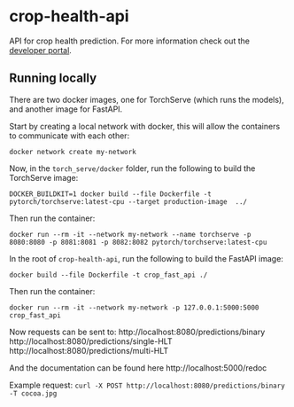 # crop-health-api
API for crop health prediction. For more information check out the [developer portal](https://developer-test.openepi.io/data-catalog/crop-health/).

## Running locally

There are two docker images, one for TorchServe (which runs the models), and another image for FastAPI.

Start by creating a local network with docker, this will allow the containers to communicate with each other:
```
docker network create my-network
```

Now, in the `torch_serve/docker` folder, run the following to build the TorchServe image:
```
DOCKER_BUILDKIT=1 docker build --file Dockerfile -t pytorch/torchserve:latest-cpu --target production-image  ../
```
Then run the container:
```
docker run --rm -it --network my-network --name torchserve -p 8080:8080 -p 8081:8081 -p 8082:8082 pytorch/torchserve:latest-cpu
```

In the root of `crop-health-api`, run the following to build the FastAPI image:
```
docker build --file Dockerfile -t crop_fast_api ./
```
Then run the container:
```
docker run --rm -it --network my-network -p 127.0.0.1:5000:5000 crop_fast_api
```

Now requests can be sent to:
http://localhost:8080/predictions/binary
http://localhost:8080/predictions/single-HLT
http://localhost:8080/predictions/multi-HLT

And the documentation can be found here
http://localhost:5000/redoc

Example request: `curl -X POST http://localhost:8080/predictions/binary -T cocoa.jpg`